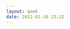 ```yaml
---
layout: geek
date: 2012-01-16 23:22
---
```

<pre id='1' style='display:none'>
localhost$ <span id="2" style="display:none">ssh jon@interoperate.co.uk</span>
<span id="3" style="display:none">jon@interoperate.co.uk's password:</span>
<span id="4" style="display:none">Last login: Thu Jan 1 00:00:00 1971 from host-122.32.12.32.spacecadet.org</span>
<span id="5" style="display:none">Have a lot of fun...</span>
<span id="6" style='display:none'>interoperate.co.uk$ <span id="7" style="display:none">tree -d ~</span>
<span id="8" style="display:none">/home/jon
├── <a href="/about">about</a>
├── blog
|   ├── <a href="{{ root_url }}/">blog</a>
|   └── <a href="{{ root_url }}/blog/archives">archive</a>
├── clients
|   ├── <a href="http://www.saneftolling.co.uk">sanef-tolling</a>
|   ├── <a href="http://www.whizzytickets.com">whizzytickets</a>
|   └── <a href="http://tfl.interoperate.co.uk">tfl</a>
├── code
|   └── <a href="http://github.com/jonwade/">github</a>
├── <a href="/contact">contact</a>
├── my-band
|   └── <a href="http://www.thereason.net">the-reason</a>
└── social-media
    ├── <a href="https://twitter.com/#!/Interoper8">twitter</a>
    ├── <a href="http://www.facebook.com/pages/Interoperate/344511882244934">facebook</a>
    ├── <a href="http://www.linkedin.com/in/jonwade">linkedin</a>
    └── <a href="https://plus.google.com/109744129508056468090">google+</a>
interoperate.co.uk$ <span id="cursor">&nbsp;</span></span></span>
</pre>
